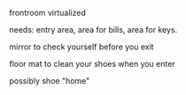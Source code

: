 frontroom virtualized

needs: entry area, area for bills, area for keys.

mirror to check yourself before you exit

floor mat to clean your shoes when you enter

possibly shoe "home"
